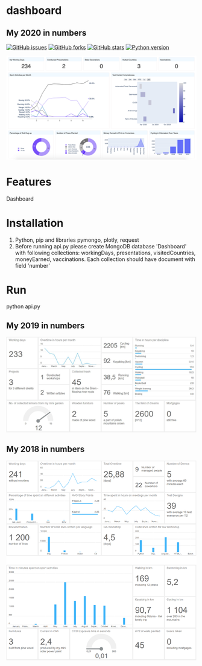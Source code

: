 # dashboard
## My 2020 in numbers
[![GitHub issues](https://img.shields.io/github/issues/przemastro/dashboard)](https://github.com/przemastro/dashboard/issues)
[![GitHub forks](https://img.shields.io/github/forks/przemastro/dashboard)](https://github.com/przemastro/dashboard/network)
[![GitHub stars](https://img.shields.io/github/stars/przemastro/dashboard)](https://github.com/przemastro/dashboard/stargazers)
[![Python version](https://img.shields.io/badge/Python-2.7.x-%233572A5)](https://github.com/przemastro/dashboard)

![Dashboard](https://github.com/przemastro/dashboard/blob/master/2020.png)

# Features
Dashboard

# Installation

1. Python, pip and libraries pymongo, plotly, request
2. Before running api.py please create MongoDB database 'Dashboard' with following collections: workingDays, presentations, visitedCountries, moneyEarned, vaccinations. Each collection should have document with field 'number'

# Run

python api.py



## My 2019 in numbers


![Dashboard](https://github.com/przemastro/dashboard/blob/master/2019.jpg)

## My 2018 in numbers


![Dashboard](https://github.com/przemastro/dashboard/blob/master/2018.png)
